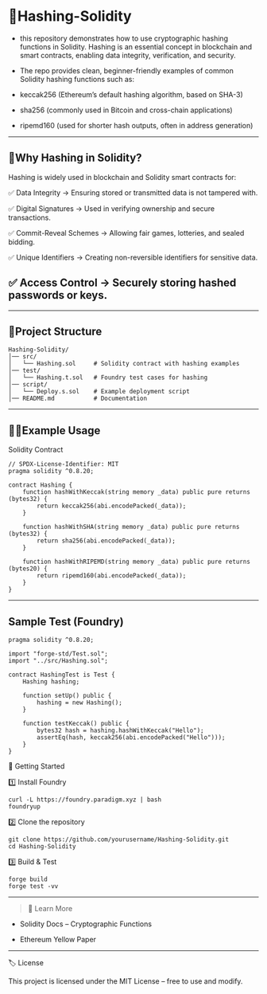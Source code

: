 # 🔐Hashing-Solidity

+ this repository demonstrates how to use cryptographic hashing functions in Solidity. Hashing is an essential concept in blockchain and smart contracts, enabling data integrity, verification, and security.

+ The repo provides clean, beginner-friendly examples of common Solidity hashing functions such as:

+ keccak256 (Ethereum’s default hashing algorithm, based on SHA-3)

+ sha256 (commonly used in Bitcoin and cross-chain applications)

+ ripemd160 (used for shorter hash outputs, often in address generation)

---
## 📌Why Hashing in Solidity?

Hashing is widely used in blockchain and Solidity smart contracts for:

✅ Data Integrity → Ensuring stored or transmitted data is not tampered with.

✅ Digital Signatures → Used in verifying ownership and secure transactions.

✅ Commit-Reveal Schemes → Allowing fair games, lotteries, and sealed bidding.

✅ Unique Identifiers → Creating non-reversible identifiers for sensitive data.

✅ Access Control → Securely storing hashed passwords or keys.
---
---
## 📂Project Structure
```
Hashing-Solidity/
│── src/
│   └── Hashing.sol     # Solidity contract with hashing examples
│── test/
│   └── Hashing.t.sol   # Foundry test cases for hashing
│── script/
│   └── Deploy.s.sol    # Example deployment script
│── README.md           # Documentation
```
---
## 🧑‍💻Example Usage
Solidity Contract
```
// SPDX-License-Identifier: MIT
pragma solidity ^0.8.20;

contract Hashing {
    function hashWithKeccak(string memory _data) public pure returns (bytes32) {
        return keccak256(abi.encodePacked(_data));
    }

    function hashWithSHA(string memory _data) public pure returns (bytes32) {
        return sha256(abi.encodePacked(_data));
    }

    function hashWithRIPEMD(string memory _data) public pure returns (bytes20) {
        return ripemd160(abi.encodePacked(_data));
    }
}
```
---

## Sample Test (Foundry)
```
pragma solidity ^0.8.20;

import "forge-std/Test.sol";
import "../src/Hashing.sol";

contract HashingTest is Test {
    Hashing hashing;

    function setUp() public {
        hashing = new Hashing();
    }

    function testKeccak() public {
        bytes32 hash = hashing.hashWithKeccak("Hello");
        assertEq(hash, keccak256(abi.encodePacked("Hello")));
    }
}
```

🚀 Getting Started

1️⃣ Install Foundry
```
curl -L https://foundry.paradigm.xyz | bash
foundryup
```
2️⃣ Clone the repository
```
git clone https://github.com/yourusername/Hashing-Solidity.git
cd Hashing-Solidity
```
3️⃣ Build & Test
```
forge build
forge test -vv
```
---
> 📖 Learn More

+ Solidity Docs – Cryptographic Functions

+ Ethereum Yellow Paper
---
🏷️ License

This project is licensed under the MIT License – free to use and modify.
